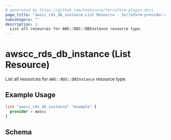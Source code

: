 ```yaml
---
# generated by https://github.com/hashicorp/terraform-plugin-docs
page_title: "awscc_rds_db_instance List Resource - terraform-provider-awscc"
subcategory: ""
description: |-
  List all resources for AWS::RDS::DBInstance resource type.
---
```


# awscc_rds_db_instance (List Resource)

List all resources for `AWS::RDS::DBInstance` resource type.

## Example Usage

```terraform
list "awscc_rds_db_instance" "example" {
  provider = awscc
}
```

<!-- schema generated by tfplugindocs -->
## Schema
